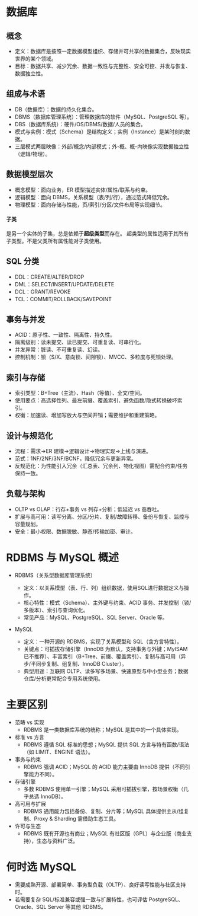 # 数据库

## 概念

- 定义：数据库是按照一定数据模型组织、存储并可共享的数据集合，反映现实世界的某个领域。
- 目标：数据共享、减少冗余、数据一致性与完整性、安全可控、并发与恢复、数据独立性。

## 组成与术语

- DB（数据库）：数据的持久化集合。
- DBMS（数据库管理系统）：管理数据库的软件（MySQL、PostgreSQL 等）。
- DBS（数据库系统）：硬件/OS/DBMS/数据/人员的集合。
- 模式与实例：模式（Schema）是结构定义；实例（Instance）是某时刻的数据。
- 三层模式两层映像：外部/概念/内部模式；外-概、概-内映像实现数据独立性（逻辑/物理）。

## 数据模型层次

- 概念模型：面向业务，ER 模型描述实体/属性/联系与约束。
- 逻辑模型：面向 DBMS，关系模型（表/列/行），通过范式降低冗余。
- 物理模型：面向存储与性能，页/索引/分区/文件布局等实现细节。

#### 子类

是另一个实体的子集，总是依赖于**超级类型**而存在。
超类型的属性适用于其所有子类型。不是父类所有属性能对子类使用。

## SQL 分类

- DDL：CREATE/ALTER/DROP
- DML：SELECT/INSERT/UPDATE/DELETE
- DCL：GRANT/REVOKE
- TCL：COMMIT/ROLLBACK/SAVEPOINT

## 事务与并发

- ACID：原子性、一致性、隔离性、持久性。
- 隔离级别：读未提交、读已提交、可重复读、可串行化。
- 并发异常：脏读、不可重复读、幻读。
- 控制机制：锁（S/X、意向锁、间隙锁）、MVCC、多粒度与死锁处理。

## 索引与存储

- 索引类型：B+Tree（主流）、Hash（等值）、全文/空间。
- 使用要点：高选择性列、最左前缀、覆盖索引、避免函数/隐式转换破坏索引。
- 权衡：加速读、增加写放大与空间开销；需要维护和重建策略。

## 设计与规范化

- 流程：需求→ER 建模→逻辑设计→物理实现→上线与演进。
- 范式：1NF/2NF/3NF/BCNF，降低冗余与更新异常。
- 反规范化：为性能引入冗余（汇总表、冗余列、物化视图）需配合约束/任务保持一致。

## 负载与架构

- OLTP vs OLAP：行存+事务 vs 列存+分析；低延迟 vs 高吞吐。
- 扩展与高可用：读写分离、分区/分片、复制/故障转移、备份与恢复、监控与容量规划。
- 安全：最小权限、数据脱敏、静态/传输加密、审计。

# RDBMS 与 MySQL 概述

- RDBMS（关系型数据库管理系统）

  - 定义：以关系模型（表、行、列）组织数据，使用SQL进行数据定义与操作。
  - 核心特性：模式（Schema）、主外键与约束、ACID 事务、并发控制（锁/多版本）、索引与查询优化。
  - 常见产品：MySQL、PostgreSQL、SQL Server、Oracle 等。
- MySQL

  - 定义：一种开源的 RDBMS，实现了关系模型和 SQL（含方言特性）。
  - 关键点：可插拔存储引擎（InnoDB 为默认，支持事务与外键；MyISAM 已不推荐）、丰富索引（B+Tree、前缀、覆盖索引）、复制与高可用（异步/半同步复制、组复制、InnoDB Cluster）。
  - 典型用途：互联网 OLTP、读多写多场景、快速原型与中小型业务；数据仓库/分析更常配合专用系统使用。

# 主要区别

- 范畴 vs 实现
  - RDBMS 是一类数据库系统的统称；MySQL 是其中的一个具体实现。
- 标准 vs 方言
  - RDBMS 遵循 SQL 标准的思想；MySQL 提供 SQL 方言与特有函数/语法（如 LIMIT、ENGINE 语法）。
- 事务与约束
  - RDBMS 强调 ACID；MySQL 的 ACID 能力主要由 InnoDB 提供（不同引擎能力不同）。
- 存储引擎
  - 多数 RDBMS 使用单一引擎；MySQL 采用可插拔引擎，按场景权衡（几乎总选 InnoDB）。
- 高可用与扩展
  - RDBMS 通用能力包括备份、复制、分片等；MySQL 具体提供主从/组复制、Proxy & Sharding 需借助生态工具。
- 许可与生态
  - RDBMS 既有开源也有商业；MySQL 有社区版（GPL）与企业版（商业支持），生态与资料广泛。

# 何时选 MySQL

- 需要成熟开源、部署简单、事务型负载（OLTP）、良好读写性能与社区支持时。
- 若需要复杂 SQL/标准兼容或强一致与扩展特性，也可评估 PostgreSQL、Oracle、SQL Server 等其他 RDBMS。
